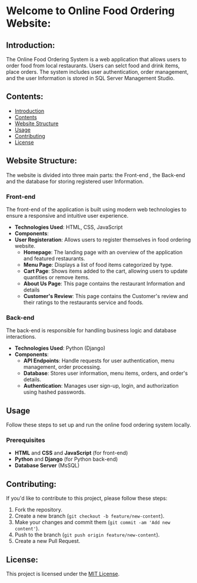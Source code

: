 
# Welcome to Online Food Ordering Website:

## Introduction:

The Online Food Ordering System is a web application that allows users to order food from local restaurants. Users can selct food and drink items, place orders. The system includes user authentication, order management, and the user Information is stored in SQL Server Management Studio.


## Contents:

- [Introduction](#introduction)
- [Contents](#contents)
- [Website Structure](#website-structure)
- [Usage](#usage)
- [Contributing](#contributing)
- [License](#license)

## Website Structure:

The website is divided into three main parts: the Front-end , the Back-end and the database for storing registered user Information. 


### Front-end
The front-end of the application is built using modern web technologies to ensure a responsive and intuitive user experience.

- **Technologies Used**: HTML, CSS, JavaScript 
- **Components**:
- **User Registeration**: Allows users to register themselves in food ordering website.
  - **Homepage**: The landing page with an overview of the application and featured restaurants.
  - **Menu Page**: Displays a list of food items categorized by type.
  - **Cart Page**: Shows items added to the cart, allowing users to update quantities or remove items.
  - **About Us Page**: This page contains the restaurant Information and details
  - **Customer's Review**: This page contains the Customer's review and their ratings to the restaurants service and foods.


### Back-end
The back-end is responsible for handling business logic and database interactions.

- **Technologies Used**:  Python (Django)
- **Components**:
  - **API Endpoints**: Handle requests for user authentication, menu management, order processing.
  - **Database**: Stores user information, menu items, orders, and order's details.
  - **Authentication**: Manages user sign-up, login, and authorization using hashed passwords.


## Usage
Follow these steps to set up and run the online food ordering system locally.

### Prerequisites
- **HTML** and **CSS** and **JavaScript** (for front-end)
- **Python** and **Django** (for Python back-end)
- **Database Server** (MsSQL)
   
   
## Contributing:

If you'd like to contribute to this project, please follow these steps:

1. Fork the repository.
2. Create a new branch (`git checkout -b feature/new-content`).
3. Make your changes and commit them (`git commit -am 'Add new content'`).
4. Push to the branch (`git push origin feature/new-content`).
5. Create a new Pull Request.

## License:

This project is licensed under the [MIT License](LICENSE).

